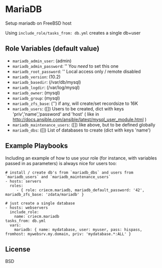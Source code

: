 # MariaDB

Setup mariadb on FreeBSD host

Using `include_role/tasks_from: db.yml` creates a single db+user

## Role Variables (default value)

* `mariadb_admin_user`: (admin)
* `mariadb_admin_password`: ''
  You *need* to set this one
* `mariadb_root_password`: ''
  Local access only / remote disabled
* `mariadb_version`: (10.2)
* `mariadb_basedir`: (/var/db/mysql)
* `mariadb_logdir`: (/var/log/mysql)
* `mariadb_owner`: (mysql)
* `mariadb_group`: (mysql)
* `mariadb_zfs_base`: ('')
  if any, will create/set recordsize to 16K
* `mariadb_users`: ([])
  Users to be created, dict with keys 'priv','name','password' and 'host'
  ( like in http://docs.ansible.com/ansible/latest/mysql_user_module.html )
* `mariadb_maintenance_users`: ([])
  like above, but to be defined globally
* `mariadb_dbs`: ([])
  List of databases to create (dict with keys 'name')

## Example Playbooks

Including an example of how to use your role (for instance, with variables passed in as parameters) is always nice for users too:

    # install / create db's from `mariadb_dbs` and users from `mariadb_users` and `mariadb_maintenance_users`
    - hosts: servers
      roles:
         - { role: criecm.mariadb, mariadb_default_password: '42', mariadb_zfs_base: 'zdata/mariadb' }

    # just create a single database
    - hosts: webservers
      include_role:
        name: criecm.mariadb
	tasks_from: db.yml
      vars:
        mariadb: { name: mydatabase, user: myuser, pass: hispass, fromhost: mywebsrv.my.domain, priv: 'mydatabase.*:ALL' }

## License

BSD

